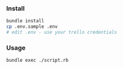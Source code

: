 ### Install

```sh
bundle install
cp .env.sample .env
# edit .env - use your trello credentials
```

### Usage

```sh
bundle exec ./script.rb
```
